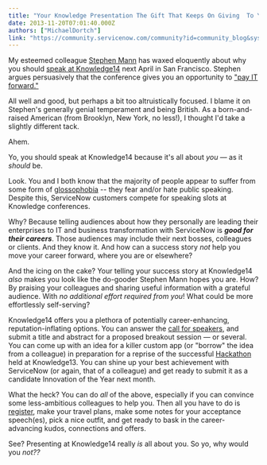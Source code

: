 ```yaml
---
title: "Your Knowledge Presentation The Gift That Keeps On Giving  To You"
date: 2013-11-20T07:01:40.000Z
authors: ["MichaelDortch"]
link: "https://community.servicenow.com/community?id=community_blog&sys_id=44ac2225dbd0dbc01dcaf3231f9619e1"
---
```

<p>My esteemed colleague <a title="k-external-small" class="jive-link-external-small" href="http://community.servicenow.com/blog/stephenmann" rel="nofollow" target="_blank">Stephen Mann</a> has waxed eloquently about why you should <a title="" _jive_internal="true" href="/blog/ https:/knowledge.servicenow.com/knowledge14/k14_call_for_speakers.do" rel="nofollow" target="_blank">speak at Knowledge14</a> next April in San Francisco. Stephen argues persuasively that the conference gives you an opportunity to <a title="" _jive_internal="true" href="/blog/ http:/community.servicenow.com/blog/stephenmann/speak-knowledge-14-it's-time-pay-it-forward" rel="nofollow" target="_blank">"pay IT forward."</a></p><p></p><p>All well and good, but perhaps a bit too altruistically focused. I blame it on Stephen's generally genial temperament and being British. As a born-and-raised American (from Brooklyn, New York, no less!), I thought I'd take a slightly different tack.</p><p></p><p>Ahem.</p><p></p><p>Yo, you should speak at Knowledge14 because it's all about <em>you</em> — as it <em>should</em> be.</p><p></p><p>Look. You and I both know that the majority of people appear to suffer from some form of <a title="k-external-small" class="jive-link-external-small" href="http://youtu.be/5LysTmwDan8" rel="nofollow" target="_blank">glossophobia</a> -- they fear and/or hate public speaking. Despite this, ServiceNow customers compete for speaking slots at Knowledge conferences.</p><p></p><p>Why? Because telling audiences about how they personally are leading their enterprises to IT and business transformation with ServiceNow is <em><strong>good for their careers</strong></em>. Those audiences may include their next bosses, colleagues or clients. And they know it. And how can a success story <em>not</em> help you move your career forward, where you are or elsewhere?</p><p></p><p>And the icing on the cake? Your telling your success story at Knowledge14 <em>also</em> makes you look like the do-gooder Stephen Mann hopes you are. How? By praising your colleagues and sharing useful information with a grateful audience. With <em>no additional effort required from you</em>! What could be more effortlessly self-serving?</p><p></p><p>Knowledge14 offers you a plethora of potentially career-enhancing, reputation-inflating options. You can answer the <a title="" _jive_internal="true" href="/blog/ https:/knowledge.servicenow.com/knowledge14/k14_call_for_speakers.do" rel="nofollow" target="_blank">call for speakers</a>, and submit a title and abstract for a proposed breakout session — or several. You can come up with an idea for a killer custom app (or "borrow" the idea from a colleague) in preparation for a reprise of the successful <a title="" _jive_internal="true" href="/blog/ http:/community.servicenow.com/blog/michael-dortch/servicenow-platform-power-knowledge13-createnow-hackathon" rel="nofollow" target="_blank">Hackathon</a> held at Knowledge13. You can shine up your best achievement with ServiceNow (or again, that of a colleague) and get ready to submit it as a candidate Innovation of the Year next month.</p><p></p><p>What the heck? You can do <em>all</em> of the above, especially if you can convince some less-ambitious colleagues to help you. Then all you have to do is <a title="" _jive_internal="true" href="/blog/ https:/www.cvent.com/events/knowledge14/registration-578f693e417845e3acaaef48462fa938.aspx?r=093f3a9f-4038-4f4b-84f2-78dae1d13f44" rel="nofollow" target="_blank">register</a>, make your travel plans, make some notes for your acceptance speech(es), pick a nice outfit, and get ready to bask in the career-advancing kudos, connections and offers.</p><p></p><p>See? Presenting at Knowledge14 really <em>is</em> all about you. So yo, why would you <em>not??</em></p>